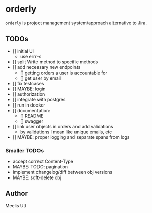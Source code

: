 # orderly

`orderly` is project management system/approach alternative to Jira.

## TODOs

- [] initial UI
    - use errr-s
- [] split Write method to specific methods
- [] add necessary new endpoints
    - [] getting orders a user is accountable for
    - [] get user by email
- [] fix testcases
- [] MAYBE: login
- [] authorization
- [] integrate with postgres
- [] run in docker
- [] documentation:
    - [] README
    - [] swagger
- [] link user objects in orders and add validations
    - by validations I mean like unique emails, etc
- [] MAYBE: proper logging and separate spans from logs 

### Smaller TODOs

* accept correct Content-Type
* MAYBE: TODO: pagination
* implement changelog/diff between obj versions
* MAYBE: soft-delete obj

## Author

Meelis Utt